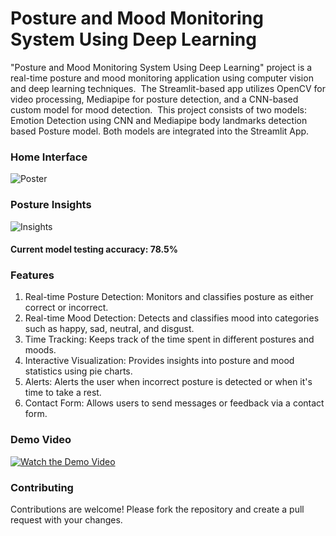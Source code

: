 # Posture and Mood Monitoring System Using Deep Learning
"Posture and Mood Monitoring System Using Deep Learning" project is a real-time posture and mood monitoring application using computer vision and deep learning techniques. 
The Streamlit-based app utilizes OpenCV for video processing, Mediapipe for posture detection, and a CNN-based custom model for mood detection. 
This project consists of two models: Emotion Detection using CNN and Mediapipe body landmarks detection based Posture model. Both models are integrated into the Streamlit App.
### Home Interface
![Poster](https://github.com/Shajar87/Posture-Mood-Monitoring-System-Using-Deep-Learning/blob/main/mood%26posture.png)

### Posture Insights 
![Insights](https://github.com/Shajar87/Posture-Mood-Monitoring-System-Using-Deep-Learning/blob/main/posture_insights.png)

#### Current model testing accuracy: 78.5%
### Features
1. Real-time Posture Detection: Monitors and classifies posture as either correct or incorrect.
2. Real-time Mood Detection: Detects and classifies mood into categories such as happy, sad, neutral, and disgust.
3. Time Tracking: Keeps track of the time spent in different postures and moods.
4. Interactive Visualization: Provides insights into posture and mood statistics using pie charts.
5. Alerts: Alerts the user when incorrect posture is detected or when it's time to take a rest.
6. Contact Form: Allows users to send messages or feedback via a contact form.

### Demo Video
[![Watch the Demo Video](https://github.com/Shajar87/Posture-and-Mood-Monitoring-Using-Deep-Learning/blob/main/mood%26posture.png)](https://1drv.ms/f/s!AsMxqQCn5C9wlmMH0gALt7QY_VZS?e=w7MMAx)

### Contributing
Contributions are welcome! Please fork the repository and create a pull request with your changes.
